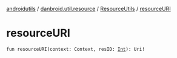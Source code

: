 [androidutils](../../index.md) / [danbroid.util.resource](../index.md) / [ResourceUtils](index.md) / [resourceURI](./resource-u-r-i.md)

# resourceURI

`fun resourceURI(context: Context, resID: `[`Int`](https://kotlinlang.org/api/latest/jvm/stdlib/kotlin/-int/index.html)`): Uri!`